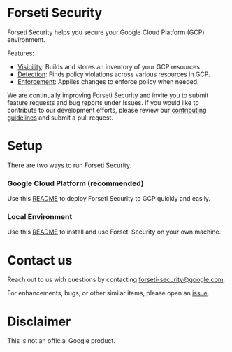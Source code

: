 # Forseti Security
Forseti Security helps you secure your Google Cloud Platform (GCP) environment. 

Features:

* [Visibility](google/cloud/security/inventory/README.md): Builds and stores an inventory of your GCP resources.
* [Detection](google/cloud/security/scanner/README.md): Finds policy violations across various resources in GCP.
* [Enforcement](google/cloud/security/enforcer/README.md): Applies changes to enforce policy when needed.

We are continually improving Forseti Security and invite you to submit feature requests and bug reports under Issues. If you would like to contribute to our development efforts, please review our [contributing guidelines](/CONTRIBUTING.md) and submit a pull request.

# Setup
There are two ways to run Forseti Security.

### Google Cloud Platform (recommended)
Use this [README](/deployment-templates/README.md) to deploy
Forseti Security to GCP quickly and easily.

### Local Environment
Use this [README](/google/cloud/security/README.md) to install and use
Forseti Security on your own machine.

# Contact us
Reach out to us with questions by contacting
[forseti-security@google.com](mailto:forseti-security@google.com).

For enhancements, bugs, or other similar items, please open an
[issue](https://github.com/GoogleCloudPlatform/forseti-security/issues).

# Disclaimer
This is not an official Google product.
